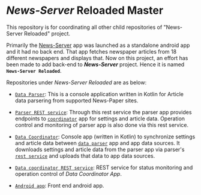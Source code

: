 # *News-Server* Reloaded Master

This repository is for coordinating all other child repositories of "News-Server Reloaded" project.

Primarily the [News-Server](https://github.com/dasBikash84/NewsServer) app was launched as a standalone android app and it had no back end. That app fetches newspaper articles from 18 different newspapers and displays that. Now on this project, an effort has been made to add back-end to <strong>*News-Server*</strong> project. Hence it is named <strong>`News-Server Reloaded`</strong>.

Repositories under *News-Server Reloaded* are as below:

* [`Data Parser`](https://github.com/dasBikash84/ns_reloaded_backend_Parser_): This is a console application written in Kotlin for Article data parsering from supported News-Paper sites.

* [`Parser REST service`](https://github.com/dasBikash84/news_server_parser_rest_end_point): Through this rest service the parser app provides endpoints to [`coordinator`](https://github.com/dasBikash84/news_server_data_coordinator) app for
settings and article data. Operation control and monitoring of parser app is also done via this rest service.

* [`Data Coordinator`](https://github.com/dasBikash84/news_server_data_coordinator): Console app (written in Kotlin) to synchronize settings and article data between [`data parser`](https://github.com/dasBikash84/ns_reloaded_backend_Parser_) 
app and app data sources. It downloads settings and article data from the parser app via parser's [`rest service`](https://github.com/dasBikash84/news_server_parser_rest_end_point) and uploads that data to app data sources.

* [`Data coordinator REST service`](https://github.com/dasBikash84/ns_reloaded_data_coordinator_rest_service): REST service 
for status monitoring and operation control of *Data Coordinator App*.

* [`Android app`](https://github.com/dasBikash84/news_server_android_app): Front end android app.
